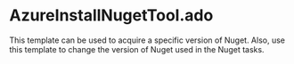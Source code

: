 # AzureInstallNugetTool.ado
This template can be used to acquire a specific version of Nuget. Also, use this template to change the version of Nuget used in the Nuget tasks.
